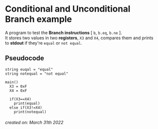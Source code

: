 # Conditional and Unconditional Branch example
A program to test the **Branch instructions** [ ``b``, ``b.eq``, ``b.ne`` ].  
It stores two values in two **registers**, ``X3`` and ``X4``, compares them and prints to **stdout** if they're ``equal`` or ``not equal``.

## Pseudocode
```
string euqal = "equal"
string notequal = "not equal"

main()
  X3 = 0xF
  X4 = 0xF
  
  if(X3==X4)
    print(equal)
  else if(X3!=X4)
    print(notequal)
```


###### _created on: March 31th 2022_
